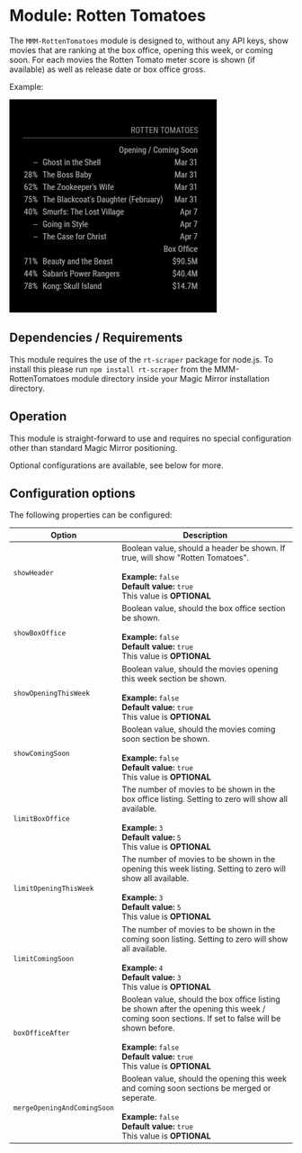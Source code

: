 # Module: Rotten Tomatoes
The `MMM-RottenTomatoes` module is designed to, without any API keys, show movies that are ranking at the box office, opening this week, or coming soon. For each movies the Rotten Tomato meter score is shown (if available) as well as release date or box office gross.

Example:

![Full](images/example.jpg) 

## Dependencies / Requirements

This module requires the use of the `rt-scraper` package for node.js. To install this please run `npm install rt-scraper` from the MMM-RottenTomatoes module directory inside your Magic Mirror installation directory.

## Operation

This module is straight-forward to use and requires no special configuration other than standard Magic Mirror positioning. 

Optional configurations are available, see below for more.

## Configuration options

The following properties can be configured:

<table width="100%">
	<!-- why, markdown... -->
	<thead>
		<tr>
			<th>Option</th>
			<th width="100%">Description</th>
		</tr>
	<thead>
	<tbody>	
		<tr>
			<td><code>showHeader</code></td>
			<td>Boolean value, should a header be shown. If true, will show "Rotten Tomatoes".<br>
				<br><b>Example:</b> <code>false</code>
				<br><b>Default value:</b> <code>true</code>
				<br>This value is <b>OPTIONAL</b>
			</td>
		</tr>		
		<tr>
			<td><code>showBoxOffice</code></td>
			<td>Boolean value, should the box office section be shown.<br>
				<br><b>Example:</b> <code>false</code>
				<br><b>Default value:</b> <code>true</code>
				<br>This value is <b>OPTIONAL</b>
			</td>
		</tr>
		<tr>
			<td><code>showOpeningThisWeek</code></td>
			<td>Boolean value, should the movies opening this week section be shown.<br>
				<br><b>Example:</b> <code>false</code>
				<br><b>Default value:</b> <code>true</code>
				<br>This value is <b>OPTIONAL</b>
			</td>
		</tr>
		<tr>
			<td><code>showComingSoon</code></td>
			<td>Boolean value, should the movies coming soon section be shown.<br>
				<br><b>Example:</b> <code>false</code>
				<br><b>Default value:</b> <code>true</code>
				<br>This value is <b>OPTIONAL</b>
			</td>
		</tr>    
        <tr>
			<td><code>limitBoxOffice</code></td>
			<td>The number of movies to be shown in the box office listing. Setting to zero will show all available.<br>
				<br><b>Example:</b> <code>3</code>
				<br><b>Default value:</b> <code>5</code>
				<br>This value is <b>OPTIONAL</b>
			</td>
		</tr>
        <tr>
			<td><code>limitOpeningThisWeek</code></td>
			<td>The number of movies to be shown in the opening this week listing. Setting to zero will show all available.<br>
				<br><b>Example:</b> <code>3</code>
				<br><b>Default value:</b> <code>5</code>
				<br>This value is <b>OPTIONAL</b>
			</td>
		</tr>      
        <tr>
			<td><code>limitComingSoon</code></td>
			<td>The number of movies to be shown in the coming soon listing. Setting to zero will show all available.<br>
				<br><b>Example:</b> <code>4</code>
				<br><b>Default value:</b> <code>3</code>
				<br>This value is <b>OPTIONAL</b>
			</td>
		</tr>   
		<tr>
			<td><code>boxOfficeAfter</code></td>
			<td>Boolean value, should the box office listing be shown after the opening this week / coming soon sections. If set to false will be shown before.<br>
				<br><b>Example:</b> <code>false</code>
				<br><b>Default value:</b> <code>true</code>
				<br>This value is <b>OPTIONAL</b>
			</td>
		</tr>   
        <tr>
			<td><code>mergeOpeningAndComingSoon</code></td>
			<td>Boolean value, should the opening this week and coming soon sections be merged or seperate.<br>
				<br><b>Example:</b> <code>false</code>
				<br><b>Default value:</b> <code>true</code>
				<br>This value is <b>OPTIONAL</b>
			</td>
		</tr> 
    </tbody>
</table>
